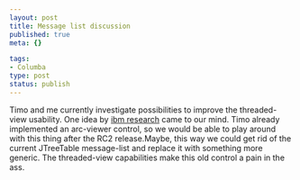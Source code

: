 ```yaml
---
layout: post
title: Message list discussion
published: true
meta: {}

tags:
- Columba
type: post
status: publish
---
```

Timo and me currently investigate possibilities to improve the threaded-view usability. One idea by [ibm research](http://www.research.ibm.com/remail/threads.html)  came to our mind.  Timo already implemented an arc-viewer control, so we would be able to play around with this thing after the RC2 release.Maybe, this way we could get rid of the current JTreeTable message-list and replace it with something more generic. The threaded-view capabilities make this old control a pain in the ass.

